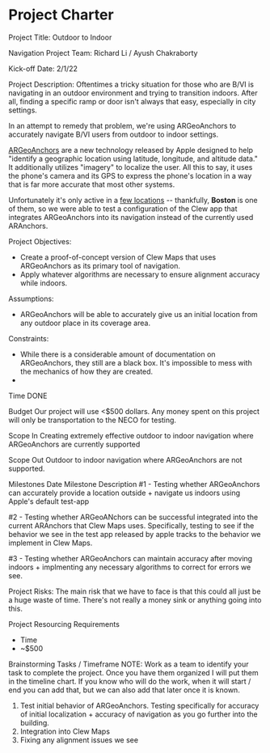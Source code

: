 # Project Charter
Project Title: Outdoor to Indoor 

Navigation Project Team: Richard Li / Ayush Chakraborty

Kick-off Date: 2/1/22

Project Description: Oftentimes a tricky situation for those who are B/VI is navigating in an outdoor environment and trying to transition indoors. After all, finding a specific ramp or door isn't always that easy, especially in city settings. 

In an attempt to remedy that problem, we're using ARGeoAnchors to accurately navigate B/VI users from outdoor to indoor settings. 

[ARGeoAnchors](https://developer.apple.com/documentation/arkit/argeoanchor) are a new technology released by Apple designed to help "identify a geographic location using latitude, longitude, and altitude data." It additionally utilizes "imagery" to localize the user. All this to say, it uses the phone's camera and its GPS to express the phone's location in a way that is far more accurate that most other systems.

Unfortunately it's only active in a [few locations](https://developer.apple.com/documentation/arkit/argeotrackingconfiguration) -- thankfully, **Boston** is one of them, so we  were able to test a configuration of the Clew app that integrates ARGeoAnchors into its navigation instead of the currently used ARAnchors.

Project Objectives:
- Create a proof-of-concept version of Clew Maps that uses ARGeoAnchors as its primary tool of navigation.
- Apply whatever algorithms are necessary to ensure alignment accuracy while indoors. 

Assumptions:
- ARGeoAnchors will be able to accurately give us an initial location from any outdoor place in its coverage area. 

Constraints:
- While there is a considerable amount of documentation on ARGeoAnchors, they still are a black box. It's impossible to mess with the mechanics of how they are created. 
- 

Time
DONE


Budget
Our project will use <$500 dollars. Any money spent on this project will only be transportation to the NECO for testing. 


Scope In
Creating extremely effective outdoor to indoor navigation where ARGeoAnchors are currently supported


Scope Out
Outdoor to indoor navigation where ARGeoAnchors are not supported.


Milestones
Date
Milestone Description
#1 - Testing whether ARGeoAnchors can accurately provide a location outside + navigate us indoors using Apple's default test-app


#2 - Testing whether ARGeoANchors can be successful integrated into the current ARAnchors that Clew Maps uses. Specifically, testing to see if the behavior we see in the test app released by apple tracks to the behavior we implement in Clew Maps.


#3 - Testing whether ARGeoAnchors can maintain accuracy after moving indoors + implmenting any necessary algorithms to correct for errors we see.


Project Risks:
The main risk that we have to face is that this could all just be a huge waste of time. There's not really a money sink or anything going into this. 

Project Resourcing Requirements
- Time
- ~$500


Brainstorming Tasks / Timeframe
NOTE: Work as a team to identify your task to complete the project.  Once you have them organized I will put them in the timeline chart.  If you know who will do the work, when it will start / end you can add that, but we can also add that later once it is known.

1. Test initial behavior of ARGeoAnchors. Testing specifically for accuracy of initial localization + accuracy of navigation as you go further into the building. 
2. Integration into Clew Maps
3. Fixing any alignment issues we see

